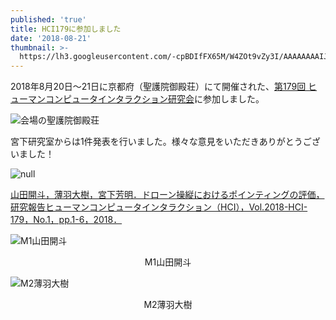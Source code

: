 ```yaml
---
published: 'true'
title: HCI179に参加しました
date: '2018-08-21'
thumbnail: >-
  https://lh3.googleusercontent.com/-cpBDIfFX65M/W4ZOt9vZy3I/AAAAAAAAIJk/zKgDOy64_jM8gEe1B3x_Q1RBPjhxNmxiwCE0YBhgL/Image%2Bfrom%2BiOS.jpg
---
```

2018年8月20日～21日に京都府（聖護院御殿荘）にて開催された、[第179回 ヒューマンコンピュータインタラクション研究会](http://www.sighci.jp/events/sig/179)に参加しました。

![会場の聖護院御殿荘](https://lh3.googleusercontent.com/-ftsAyPqQqAE/W4-JbkAMY8I/AAAAAAAAIMQ/h9QOkYanfqI9Hi0TgSh6ZolS4FZv0fR4wCE0YBhgL/IMG_20180820_173942.jpg)

宮下研究室からは1件発表を行いました。様々な意見をいただきありがとうございました！

![null](https://lh3.googleusercontent.com/-cpBDIfFX65M/W4ZOt9vZy3I/AAAAAAAAIJk/zKgDOy64_jM8gEe1B3x_Q1RBPjhxNmxiwCE0YBhgL/Image%2Bfrom%2BiOS.jpg)

[山田開斗，薄羽大樹，宮下芳明．ドローン操縦におけるポインティングの評価，研究報告ヒューマンコンピュータインタラクション（HCI），Vol.2018-HCI-179，No.1，pp.1-6，2018．](https://research.miyashita.com/papers/D198)

![M1山田開斗](https://lh3.googleusercontent.com/-bCpP_cBUvyI/W4-Jut5OQEI/AAAAAAAAIMk/1hX-UbgehxEu4AP3FTEr82IqmYAm40XHgCE0YBhgL/IMG_20180821_170937.jpg)

<div style="text-align: center;">M1山田開斗</div>

![M2薄羽大樹](https://lh3.googleusercontent.com/-UBZzneSbpk4/W4-KVSMnhyI/AAAAAAAAINQ/zaemnc73NSwqfk9cLwyvltgesAU85T0qgCE0YBhgL/IMG_20180821_165752.jpg)

<div style="text-align: center;">M2薄羽大樹</div>
